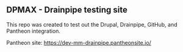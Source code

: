 ## DPMAX - Drainpipe testing site
This repo was created to test out the Drupal, Drainpipe, GitHub, and Pantheon integration.

Pantheon site: https://dev-mm-drainpipe.pantheonsite.io/